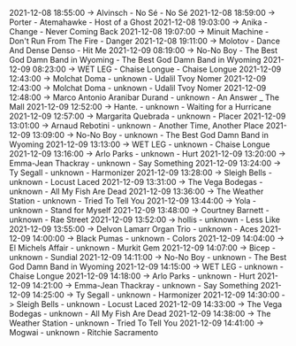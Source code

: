 2021-12-08 18:55:00 -> Alvinsch - No Sé - No Sé
2021-12-08 18:59:00 -> Porter - Atemahawke - Host of a Ghost
2021-12-08 19:03:00 -> Anika - Change - Never Coming Back
2021-12-08 19:07:00 -> Minuit Machine - Don't Run From The Fire - Danger
2021-12-08 19:11:00 -> Molotov - Dance And Dense Denso - Hit Me
2021-12-09 08:19:00 -> No-No Boy - The Best God Damn Band in Wyoming - The Best God Damn Band in Wyoming
2021-12-09 08:23:00 -> WET LEG - Chaise Longue - Chaise Longue
2021-12-09 12:43:00 -> Molchat Doma - unknown - Udalil Tvoy Nomer
2021-12-09 12:43:00 -> Molchat Doma - unknown - Udalil Tvoy Nomer
2021-12-09 12:48:00 -> Marco Antonio Aranibar Durand - unknown - An Answer _ The Mall
2021-12-09 12:52:00 -> Hante. - unknown - Waiting for a Hurricane
2021-12-09 12:57:00 -> Margarita Quebrada - unknown - Placer
2021-12-09 13:01:00 -> Arnaud Rebotini - unknown - Another Time, Another Place
2021-12-09 13:09:00 -> No-No Boy - unknown - The Best God Damn Band in Wyoming
2021-12-09 13:13:00 -> WET LEG - unknown - Chaise Longue
2021-12-09 13:16:00 -> Arlo Parks - unknown - Hurt
2021-12-09 13:20:00 -> Emma-Jean Thackray - unknown - Say Something
2021-12-09 13:24:00 -> Ty Segall - unknown - Harmonizer
2021-12-09 13:28:00 -> Sleigh Bells - unknown - Locust Laced
2021-12-09 13:31:00 -> The Vega Bodegas - unknown - All My Fish Are Dead
2021-12-09 13:36:00 -> The Weather Station - unknown - Tried To Tell You
2021-12-09 13:44:00 -> Yola - unknown - Stand for Myself
2021-12-09 13:48:00 -> Courtney Barnett - unknown - Rae Street
2021-12-09 13:52:00 -> hollis - unknown - Less Like
2021-12-09 13:55:00 -> Delvon Lamarr Organ Trio - unknown - Aces
2021-12-09 14:00:00 -> Black Pumas - unknown - Colors
2021-12-09 14:04:00 -> El Michels Affair - unknown - Murkit Gem
2021-12-09 14:07:00 -> Bicep - unknown - Sundial
2021-12-09 14:11:00 -> No-No Boy - unknown - The Best God Damn Band in Wyoming
2021-12-09 14:15:00 -> WET LEG - unknown - Chaise Longue
2021-12-09 14:18:00 -> Arlo Parks - unknown - Hurt
2021-12-09 14:21:00 -> Emma-Jean Thackray - unknown - Say Something
2021-12-09 14:25:00 -> Ty Segall - unknown - Harmonizer
2021-12-09 14:30:00 -> Sleigh Bells - unknown - Locust Laced
2021-12-09 14:33:00 -> The Vega Bodegas - unknown - All My Fish Are Dead
2021-12-09 14:38:00 -> The Weather Station - unknown - Tried To Tell You
2021-12-09 14:41:00 -> Mogwai - unknown - Ritchie Sacramento
